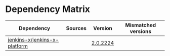 # Dependency Matrix

Dependency | Sources | Version | Mismatched versions
---------- | ------- | ------- | -------------------
[jenkins-x/jenkins-x-platform](https://github.com/jenkins-x/jenkins-x-platform) |  | [2.0.2224](https://github.com/jenkins-x/jenkins-x-platform/releases/tag/v2.0.2224) | 
